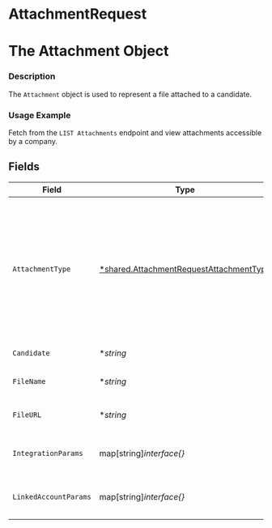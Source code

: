 # AttachmentRequest

# The Attachment Object
### Description
The `Attachment` object is used to represent a file attached to a candidate.
### Usage Example
Fetch from the `LIST Attachments` endpoint and view attachments accessible by a company.


## Fields

| Field                                                                                                                         | Type                                                                                                                          | Required                                                                                                                      | Description                                                                                                                   | Example                                                                                                                       |
| ----------------------------------------------------------------------------------------------------------------------------- | ----------------------------------------------------------------------------------------------------------------------------- | ----------------------------------------------------------------------------------------------------------------------------- | ----------------------------------------------------------------------------------------------------------------------------- | ----------------------------------------------------------------------------------------------------------------------------- |
| `AttachmentType`                                                                                                              | [*shared.AttachmentRequestAttachmentType](../../../pkg/models/shared/attachmentrequestattachmenttype.md)                      | :heavy_minus_sign:                                                                                                            | The attachment's type.<br/><br/>* `RESUME` - RESUME<br/>* `COVER_LETTER` - COVER_LETTER<br/>* `OFFER_LETTER` - OFFER_LETTER<br/>* `OTHER` - OTHER | RESUME                                                                                                                        |
| `Candidate`                                                                                                                   | **string*                                                                                                                     | :heavy_minus_sign:                                                                                                            | N/A                                                                                                                           | 2872ba14-4084-492b-be96-e5eee6fc33ef                                                                                          |
| `FileName`                                                                                                                    | **string*                                                                                                                     | :heavy_minus_sign:                                                                                                            | The attachment's name.                                                                                                        | Candidate Resume                                                                                                              |
| `FileURL`                                                                                                                     | **string*                                                                                                                     | :heavy_minus_sign:                                                                                                            | The attachment's url.                                                                                                         | http://alturl.com/p749b                                                                                                       |
| `IntegrationParams`                                                                                                           | map[string]*interface{}*                                                                                                      | :heavy_minus_sign:                                                                                                            | N/A                                                                                                                           | {<br/>"unique_integration_field": "unique_integration_field_value"<br/>}                                                      |
| `LinkedAccountParams`                                                                                                         | map[string]*interface{}*                                                                                                      | :heavy_minus_sign:                                                                                                            | N/A                                                                                                                           | {<br/>"unique_linked_account_field": "unique_linked_account_field_value"<br/>}                                                |
